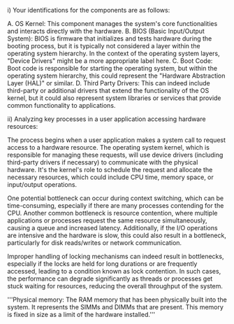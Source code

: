 i) Your identifications for the components are as follows:

A. OS Kernel: This component manages the system's core functionalities and interacts directly with the hardware.
B. BIOS (Basic Input/Output System): BIOS is firmware that initializes and tests hardware during the booting process, but it is typically not considered a layer within the operating system hierarchy. In the context of the operating system layers, "Device Drivers" might be a more appropriate label here.
C. Boot Code: Boot code is responsible for starting the operating system, but within the operating system hierarchy, this could represent the "Hardware Abstraction Layer (HAL)" or similar.
D. Third Party Drivers: This can indeed include third-party or additional drivers that extend the functionality of the OS kernel, but it could also represent system libraries or services that provide common functionality to applications.

ii) Analyzing key processes in a user application accessing hardware resources:

The process begins when a user application makes a system call to request access to a hardware resource. The operating system kernel, which is responsible for managing these requests, will use device drivers (including third-party drivers if necessary) to communicate with the physical hardware. It's the kernel's role to schedule the request and allocate the necessary resources, which could include CPU time, memory space, or input/output operations.

One potential bottleneck can occur during context switching, which can be time-consuming, especially if there are many processes contending for the CPU. Another common bottleneck is resource contention, where multiple applications or processes request the same resource simultaneously, causing a queue and increased latency. Additionally, if the I/O operations are intensive and the hardware is slow, this could also result in a bottleneck, particularly for disk reads/writes or network communication.

Improper handling of locking mechanisms can indeed result in bottlenecks, especially if the locks are held for long durations or are frequently accessed, leading to a condition known as lock contention. In such cases, the performance can degrade significantly as threads or processes get stuck waiting for resources, reducing the overall throughput of the system.

'''Physical memory: The RAM memory that has been physically built into the system. It represents the SIMMs and DIMMs that are present. This memory is fixed in size as a limit of the hardware installed.'''





